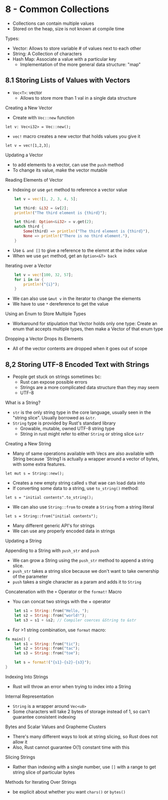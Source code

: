 # 8 - Common Collections

- Collections can contain multiple values
- Stored on the heap, size is not known at compile time

Types:

- Vector: Allows to store variable # of values next to each other
- String: A Collection of characters
- Hash Map: Associate a value with a particular key
  - Implementation of the more general data structure: "map"

## 8.1 Storing Lists of Values with Vectors

- `Vec<T>`: vector
  - Allows to store more than 1 val in a single data structure

Creating a New Vector

- Create with `Vec::new` function
  
`let v: Vec<i32> = Vec::new();`

- `vec!` macro creates a new vector that holds values you give it

`let v = vec![1,2,3];`

Updating a Vector

- to add elements to a vector, can use the `push` method
- To change its value, make the vector mutable

Reading Elements of Vector

- Indexing or use `get` method to reference a vector value

```rust
    let v = vec![1, 2, 3, 4, 5];

    let third: &i32 = &v[2];
    println!("The third element is {third}");

    let third: Option<&i32> = v.get(2);
    match third {
        Some(third) => println!("The third element is {third}"),
        None => println!("There is no third element."),
    }
```

- Use `& and []` to give a reference to the elemnt at the index value
- When we use `get` method, get an `Option<&T> back`

Iterating over a Vector

```rust
    let v = vec![100, 32, 57];
    for i in &v {
        println!("{i}");
    }
```

- We can also use `&mut v` in the iterator to change the elements
- We have to use `*` dereference to get the value

Using an Enum to Store Multiple Types

- Workaround for stipulation that Vector holds only one type: Create an enum that accepts multiple types, then make a Vector of that enum type

Dropping a Vector Drops its Elements

- All of the vector contents are dropped when it goes out of scope

## 8,2 Storing UTF-8 Encoded Text with Strings

- People get stuck on strings sometimes bc:
  - Rust can expose possible errors
  - Strings are a more complicated data structure than they may seem
  - UTF-8

What is a String?

- `str` is the only string type in the core language, usually seen in the "string slice". Usually borrowed as `&str`.
- `String` type is provided by Rust's standard library
  - Growable, mutable, owned UTF-8 string type
  - String in rust might refer to either `String` or string slice `&str`

Creating a New String

- Many of same operations available with Vecs are also available with String because `String1 is actually a wrapper around a vector of bytes, with some extra features.

`let mut s = String::new();`

- Creates a new empty string called `s` that wae can load data into
- If converting some data to a string, use `to_string()` method:

`let s = "initial contents".to_string();`

- We can also use `String::from` to create a `String` from a string literal

`let s = String::from("initial contents");`

- Many different generic API's for strings
- We can use any properly encoded data in strings

Updating a String

Appending to a String with `push_str` and `push`

- We can grow a String using the `push_str` method to append a string slice.
- `push_str` takes a string slice because we don't want to take ownership of the parameter
- `push` takes a single character as a param and adds it to `String`

Concatenation with the `+` Operator or the `format!` Macro

- You can concat two strings with the + operator

```rust
    let s1 = String::from("Hello, ");
    let s2 = String::from("world!");
    let s3 = s1 + &s2; // Compiler coerces &String to &str
```

- For >1 string combination, use `format` macro:

```rust
fn main() {
    let s1 = String::from("tic");
    let s2 = String::from("tac");
    let s3 = String::from("toe");

    let s = format!("{s1}-{s2}-{s3}");
}
```

Indexing Into Strings

- Rust will throw an error when trying to index into a String

Internal Representation

- `String` is a wrapper around `Vec<u8>`
- Some characters will take 2 bytes of storage instead of 1, so can't guarantee consistent indexing

Bytes and Scalar Values and Grapheme Clusters

- There's many different ways to look at string slicing, so Rust does not allow it
- Also, Rust cannot guarantee O(1) constant time with this

Slicing Strings

- Rather than indexing with a single number, use `[]` with a range to get string slice of particular bytes

Methods for Iterating Over Strings

- be explicit about whether you want `chars()` or `bytes()`
